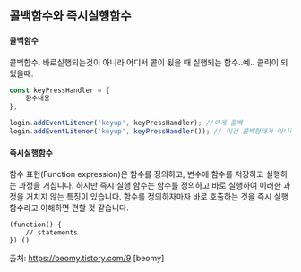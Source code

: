 ## 콜백함수와 즉시실행함수 

#### 콜백함수

콜백함수. 바로실행되는것이 아니라 어디서 콜이 됬을 때 실행되는 함수..예.. 클릭이 되었을때.

```jsx
const keyPressHandler = {
	함수내용
};

login.addEventLitener('keyup', keyPressHandler); //이게 콜백
login.addEventLitener('keyup', keyPressHandler()); // 이건 콜백형태가 아니라 이 시점에 쓰라는거라 콜백이 안되서 안됨.
```



#### 즉시실행함수

함수 표현(Function expression)은 함수를 정의하고, 변수에 함수를 저장하고 실행하는 과정을 거칩니다. 하지만 즉시 실행 함수는 함수를 정의하고 바로 실행하여 이러한 과정을 거치지 않는 특징이 있습니다. 함수를 정의하자마자 바로 호출하는 것을 즉시 실행 함수라고 이해하면 편할 것 같습니다.

```
(function() { 
	// statements 
}) ()
```





출처: https://beomy.tistory.com/9 [beomy]